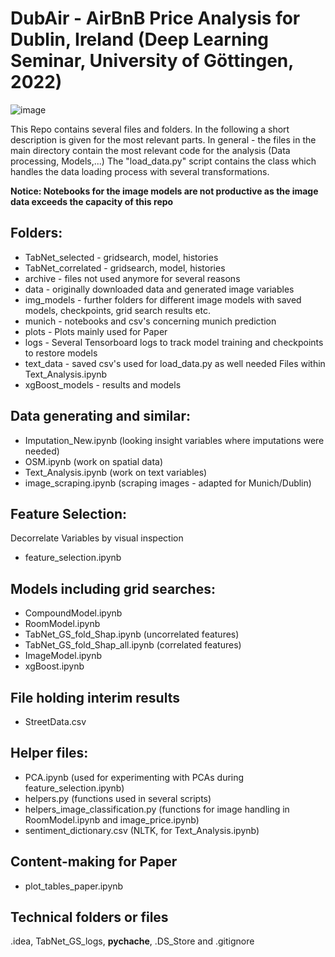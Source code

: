 # DubAir - AirBnB Price Analysis for Dublin, Ireland (Deep Learning Seminar, University of Göttingen, 2022)
![image](https://user-images.githubusercontent.com/58623575/156419875-5149fc5f-6a3c-4e8d-92a4-f19fe4e23b99.png)

This Repo contains several files and folders. In the following a short description is given for the most relevant parts.
In general - the files in the main directory contain the most relevant code for the analysis (Data processing, Models,...)
The "load_data.py" script contains the class which handles the data loading process with several transformations.

**Notice: Notebooks for the image models are not productive as the image data exceeds the capacity of this repo**

## Folders:
- TabNet_selected - gridsearch, model, histories
- TabNet_correlated - gridsearch, model, histories
- archive - files not used anymore for several reasons
- data - originally downloaded data and generated image variables
- img_models - further folders for different image models with saved models, checkpoints, grid search results etc.
- munich - notebooks and csv's concerning munich prediction
- plots - Plots mainly used for Paper
- logs - Several Tensorboard logs to track model training and checkpoints to restore models
- text_data - saved csv's used for load_data.py as well needed Files within Text_Analysis.ipynb
- xgBoost_models - results and models 


## Data generating and similar:
- Imputation_New.ipynb (looking insight variables where imputations were needed)
- OSM.ipynb (work on spatial data)
- Text_Analysis.ipynb (work on text variables)
- image_scraping.ipynb (scraping images - adapted for Munich/Dublin)


## Feature Selection: 
Decorrelate Variables by visual inspection
- feature_selection.ipynb


## Models including grid searches:
- CompoundModel.ipynb
- RoomModel.ipynb
- TabNet_GS_fold_Shap.ipynb (uncorrelated features)
- TabNet_GS_fold_Shap_all.ipynb (correlated features)
- ImageModel.ipynb
- xgBoost.ipynb


## File holding interim results
- StreetData.csv


## Helper files:
- PCA.ipynb (used for experimenting with PCAs during feature_selection.ipynb)
- helpers.py (functions used in several scripts)
- helpers_image_classification.py (functions for image handling in RoomModel.ipynb and image_price.ipynb)
- sentiment_dictionary.csv (NLTK, for Text_Analysis.ipynb)


## Content-making for Paper
- plot_tables_paper.ipynb


## Technical folders or files
.idea, TabNet_GS_logs, __pychache__, .DS_Store and .gitignore 

